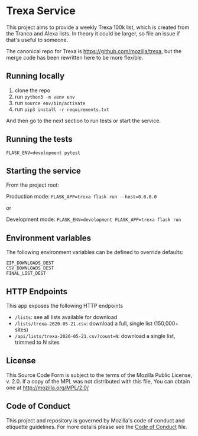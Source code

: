 # Trexa Service

This project aims to provide a weekly Trexa 100k list, which is created from the Tranco and Alexa lists. In theory it could be larger, so file an issue if that's
useful to someone.

The canonical repo for Trexa is https://github.com/mozilla/trexa, but the merge
code has been rewritten here to be more flexible.

## Running locally

1. clone the repo
2. run `python3 -m venv env`
3. run `source env/bin/activate`
4. run `pip3 install -r requirements.txt`

And then go to the next section to run tests or start the service.

## Running the tests

`FLASK_ENV=development pytest`

## Starting the service

From the project root:

Production mode:
`FLASK_APP=trexa flask run --host=0.0.0.0`

or

Development mode:
`FLASK_ENV=development FLASK_APP=trexa flask run`

## Environment variables

The following environment variables can be defined to override defaults:

```
ZIP_DOWNLOADS_DEST
CSV_DOWNLOADS_DEST
FINAL_LIST_DEST
```

## HTTP Endpoints

This app exposes the following HTTP endpoints

* `/lists`: see all lists available for download
* `/lists/trexa-2020-05-21.csv`: download a full, single list (150,000+ sites)
* `/api/lists/trexa-2020-05-21.csv?count=N`: download a single list, trimmed to N sites

## License

This Source Code Form is subject to the terms of the Mozilla Public
License, v. 2.0. If a copy of the MPL was not distributed with this
file, You can obtain one at http://mozilla.org/MPL/2.0/

## Code of Conduct

This project and repository is governed by Mozilla's code of conduct and
etiquette guidelines. For more details please see the [Code of Conduct](./CODE_OF_CONDUCT.md) file.